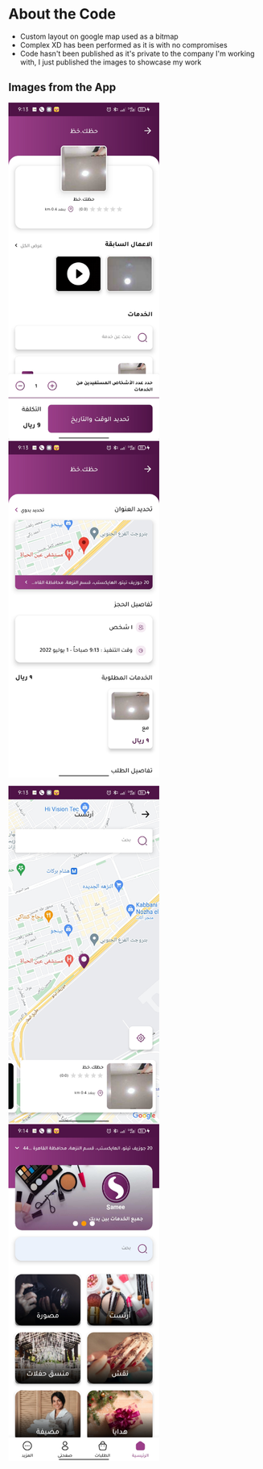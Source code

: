 # About the Code

- Custom layout on google map used as a bitmap
- Complex XD has been performed as it is with no compromises
- Code hasn't been published as it's private to the company I'm working with, I just published the images to showcase my work

## Images from the App

<img src="1.jpg" width="300"/> <img src="2.jpg" width="300"/>

<img src="3.jpg" width="300"/> <img src="4.jpg" width="300"/>



